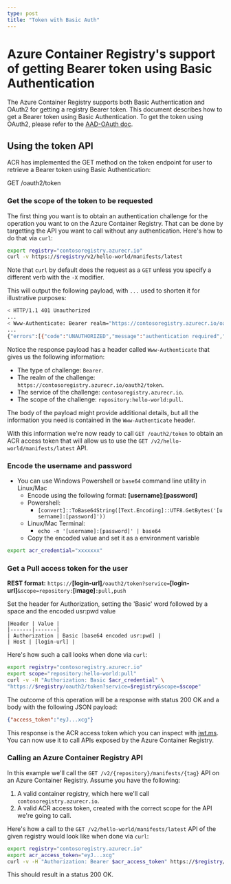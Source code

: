```yaml
---
type: post
title: "Token with Basic Auth"
---
```


# Azure Container Registry's support of getting Bearer token using Basic Authentication

The Azure Container Registry supports both Basic Authentication and OAuth2 for getting a registry Bearer token. This document describes how to get a Bearer token using Basic Authentication. To get the token using OAuth2, please refer to the [AAD-OAuth doc](https://github.com/Azure/acr/blob/master/docs/AAD-OAuth.md).

## Using the token API

ACR has implemented the GET method on the token endpoint for user to retrieve a Bearer token using Basic Authentication:

GET /oauth2/token


### Get the scope of the token to be requested

The first thing you want is to obtain an authentication challenge for the operation you want to on the Azure Container Registry. That can be done by targetting the API you want to call without any authentication. Here's how to do that via `curl`:

```bash
export registry="contosoregistry.azurecr.io"
curl -v https://$registry/v2/hello-world/manifests/latest
```

Note that `curl` by default does the request as a `GET` unless you specify a different verb with the `-X` modifier.

This will output the following payload, with `...` used to shorten it for illustrative purposes:

```bash
< HTTP/1.1 401 Unauthorized
...
< Www-Authenticate: Bearer realm="https://contosoregistry.azurecr.io/oauth2/token",service="contosoregistry.azurecr.io",scope="repository:hello-world:pull"
...
{"errors":[{"code":"UNAUTHORIZED","message":"authentication required","detail":[{"Type":"repository","Name":"hello-world","Action":"pull"}]}]}
```

Notice the response payload has a header called `Www-Authenticate` that gives us the following information:
  - The type of challenge: `Bearer`.
  - The realm of the challenge: `https://contosoregistry.azurecr.io/oauth2/token`.
  - The service of the challenge: `contosoregistry.azurecr.io`.
  - The scope of the challenge: `repository:hello-world:pull`.

The body of the payload might provide additional details, but all the information you need is contained in the `Www-Authenticate` header.

With this information we're now ready to call `GET /oauth2/token` to obtain an ACR access token that will allow us to use the `GET /v2/hello-world/manifests/latest` API. 

### Encode the username and password 
  - You can use Windows Powershell or `base64` command line utility in Linux/Mac
    - Encode using the following format: **[username]**:**[password]**
    - Powershell: 
    	- `[convert]::ToBase64String([Text.Encoding]::UTF8.GetBytes('[username]:[password]'))`
    - Linux/Mac Terminal: 
    	- `echo -n '[username]:[password]' | base64`
    - Copy the encoded value and set it as a environment variable
	
```bash
export acr_credential="xxxxxxx"
```

### Get a Pull access token for the user

**REST format:** `https://`**[login-url]**`/oauth2/token?service=`**[login-url]**`&scope=repository:`**[image]**`:pull,push`

Set the header for Authorization, setting the 'Basic' word followed by a space and the encoded usr:pwd value

    |Header | Value |
    |-------|-------|
    | Authorization | Basic [base64 encoded usr:pwd] |
    | Host | [login-url] |

Here's how such a call looks when done via `curl`:

```bash
export registry="contosoregistry.azurecr.io"
export scope="repository:hello-world:pull"
curl -v -H "Authorization: Basic $acr_credential" \
"https://$registry/oauth2/token?service=$registry&scope=$scope"
```

The outcome of this operation will be a response with status 200 OK and a body with the following JSON payload:
```json
{"access_token":"eyJ...xcg"}
```

This response is the ACR access token which you can inspect with [jwt.ms](https://jwt.ms/). You can now use it to call APIs exposed by the Azure Container Registry.

### Calling an Azure Container Registry API

In this example we'll call the `GET /v2/{repository}/manifests/{tag}` API on an Azure Container Registry. Assume you have the following:
  1. A valid container registry, which here we'll call `contosoregistry.azurecr.io`.
  2. A valid ACR access token, created with the correct scope for the API we're going to call.

Here's how a call to the `GET /v2/hello-world/manifests/latest` API of the given registry would look like when done via `curl`:

```bash
export registry="contosoregistry.azurecr.io"
export acr_access_token="eyJ...xcg"
curl -v -H "Authorization: Bearer $acr_access_token" https://$registry/v2/hello-world/manifests/latest
```
This should result in a status 200 OK.
